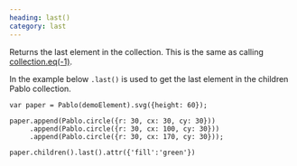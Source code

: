 ```yaml
--- 
heading: last()
category: last
---
```


Returns the last element in the collection. This is the same as calling [collection.eq(-1)](/api/eq).

In the example below `.last()` is used to get the last element in the children Pablo collection.

    var paper = Pablo(demoElement).svg({height: 60});

    paper.append(Pablo.circle({r: 30, cx: 30, cy: 30}))
         .append(Pablo.circle({r: 30, cx: 100, cy: 30}))
         .append(Pablo.circle({r: 30, cx: 170, cy: 30}));

    paper.children().last().attr({'fill':'green'})